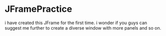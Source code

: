 # JFramePractice
i have created this JFrame for the first time. i wonder if you guys can suggest me further to create a diverse window with more panels and so on.
